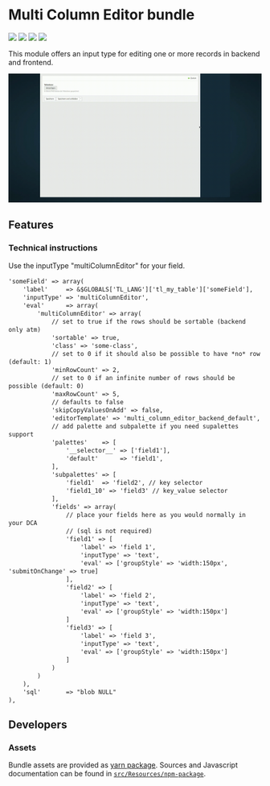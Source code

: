 # Multi Column Editor bundle

![](https://img.shields.io/packagist/v/heimrichhannot/contao-multi-column-editor-bundle.svg)
![](https://img.shields.io/packagist/dt/heimrichhannot/contao-multi-column-editor-bundle.svg)
[![](https://img.shields.io/travis/heimrichhannot/contao-multi-column-editor-bundle/master.svg)](https://travis-ci.org/heimrichhannot/contao-multi-column-editor-bundle/)
[![](https://img.shields.io/coveralls/heimrichhannot/contao-multi-column-editor-bundle/master.svg)](https://coveralls.io/github/heimrichhannot/contao-multi-column-editor-bundle)

This module offers an input type for editing one or more records in backend and frontend.

![alt text](doc/presentation.gif "Demo in the backend")

## Features

### Technical instructions

Use the inputType "multiColumnEditor" for your field.

```
'someField' => array(
    'label'     => &$GLOBALS['TL_LANG']['tl_my_table']['someField'],
    'inputType' => 'multiColumnEditor',
    'eval'      => array(
        'multiColumnEditor' => array(
            // set to true if the rows should be sortable (backend only atm)
            'sortable' => true,
            'class' => 'some-class',
            // set to 0 if it should also be possible to have *no* row (default: 1)
            'minRowCount' => 2,
            // set to 0 if an infinite number of rows should be possible (default: 0)
            'maxRowCount' => 5,
            // defaults to false
            'skipCopyValuesOnAdd' => false,
            'editorTemplate' => 'multi_column_editor_backend_default',
            // add palette and subpalette if you need supalettes support
            'palettes'    => [
                '__selector__' => ['field1'],
                'default'      => 'field1',
            ],
            'subpalettes' => [
                'field1'  => 'field2', // key selector
                'field1_10' => 'field3' // key_value selector
            ],
            'fields' => array(
                // place your fields here as you would normally in your DCA
                // (sql is not required)
                'field1' => [
                	'label' => 'field 1',
                	'inputType' => 'text',
                	'eval' => ['groupStyle' => 'width:150px', 'submitOnChange' => true]
                ],
                'field2' => [
                    'label' => 'field 2',
                    'inputType' => 'text',
                    'eval' => ['groupStyle' => 'width:150px']
                ]
                'field3' => [
                    'label' => 'field 3',
                    'inputType' => 'text',
                    'eval' => ['groupStyle' => 'width:150px']
                ]
            )
        )
    ),
    'sql'       => "blob NULL"
),
```

## Developers

### Assets
Bundle assets are provided as [yarn package](https://yarnpkg.com/en/package/@hundh/contao-multi-column-editor-bundle). Sources and Javascript documentation can be found in [`src/Resources/npm-package`](/tree/master/src/Resources/npm-package).
